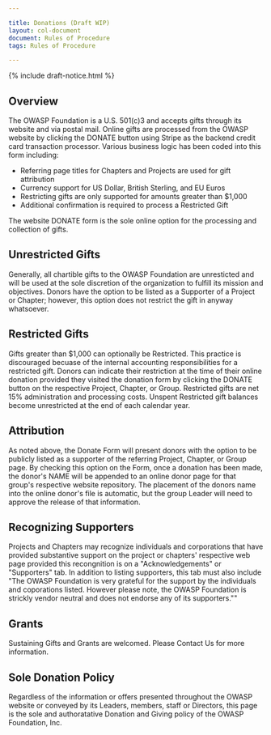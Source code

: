 ```yaml
---

title: Donations (Draft WIP)
layout: col-document
document: Rules of Procedure
tags: Rules of Procedure

---
```


{% include draft-notice.html %}

## Overview
The OWASP Foundation is a U.S. 501(c)3 and accepts gifts through its website and via postal mail. Online gifts are processed from the OWASP website by clicking the DONATE button using Stripe as the backend credit card transaction processor. Various business logic has been coded into this form including:

- Referring page titles for Chapters and Projects are used for gift attribution
- Currency support for US Dollar, British Sterling, and EU Euros
- Restricting gifts are only supported for amounts greater than $1,000
- Additional confirmation is required to process a Restricted Gift

The website DONATE form is the sole online option for the processing and collection of gifts.

## Unrestricted Gifts
Generally, all chartible gifts to the OWASP Foundation are unresticted and will be used at the sole discretion of the organization to fulfill its mission and objectives. Donors have the option to be listed as a Supporter of a Project or Chapter; however, this option does not restrict the gift in anyway whatsoever.

## Restricted Gifts
Gifts greater than $1,000 can optionally be Restricted. This practice is discouraged becuase of the internal accounting responsibilities for a restricted gift. Donors can indicate their restriction at the time of their online donation provided they visited the donation form by clicking the DONATE button on the respective Project, Chapter, or Group. Restricted gifts are net 15% administration and processing costs. Unspent Restricted gift balances become unrestricted at the end of each calendar year.

## Attribution
As noted above, the Donate Form will present donors with the option to be publicly listed as a supporter of the referring Project, Chapter, or Group page. By checking this option on the Form, once a donation has been made, the donor's NAME will be appended to an online donor page for that group's respective website repository. The placement of the donors name into the online donor's file is automatic, but the group Leader will need to approve the release of that information.

## Recognizing Supporters

Projects and Chapters may recognize individuals and corporations that have provided substantive support on the project or chapters' respective web page provided this recongnition is on a "Acknowledgements" or "Supporters" tab. In addition to listing supporters, this tab must also include "The OWASP Foundation is very grateful for the support by the individuals and coporations listed. However please note, the OWASP Foundation is strickly vendor neutral and does not endorse any of its supporters.""

## Grants

Sustaining Gifts and Grants are welcomed. Please Contact Us for more information.

## Sole Donation Policy

Regardless of the information or offers presented throughout the OWASP website or conveyed by its Leaders, members, staff or Directors, this page is the sole and authoratative Donation and Giving policy of the OWASP Foundation, Inc.